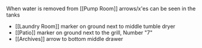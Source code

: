 When water is removed from [[Pump Room]] arrows/x'es can be seen in the tanks

- [[Laundry Room]] marker on ground next to middle tumble dryer
- [[Patio]] marker on ground next to the grill, Number "7"
- [[Archives]] arrow to bottom middle drawer